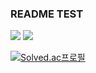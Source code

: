 ### README TEST

<!--
**JeongSeonmi/JeongSeonmi** is a ✨ _special_ ✨ repository because its `README.md` (this file) appears on your GitHub profile.

Here are some ideas to get you started:

- 🔭 I’m currently working on ...
- 🌱 I’m currently learning ...
- 👯 I’m looking to collaborate on ...
- 🤔 I’m looking for help with ...
- 💬 Ask me about ...
- 📫 How to reach me: ...
- 😄 Pronouns: ...
- ⚡ Fun fact: ...
-->

<img src="https://img.shields.io/badge/C++-00599C?style=flat&logo=cplusplus&logoColor=white"/> <img src="https://img.shields.io/badge/C-A8B9CC?style=flat&logo=c&logoColor=white"/>

[![Solved.ac프로필](http://mazassumnida.wtf/api/v2/generate_badge?boj=pm3818)](https://solved.ac/pm3818)
